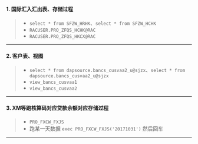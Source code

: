 
#### 1. 国际汇入汇出表、存储过程

> * `select * from SFZW_HRHK`、`select * from SFZW_HCHK`
> * `RACUSER.PRO_ZFQS_HCHK@RAC`
> * `RACUSER.PRO_ZFQS_HKCX@RAC`

----

#### 2. 客户表、视图

> * `select * from dapsource.bancs_cusvaa2_u@sjzx`、`select * from dapsource.bancs_cusvaa2_u@sjzx`
> * `view_bancs_cusvaa1`
> * `view_bancs_cusvaa2`

----

#### 3. XM等跑核算码对应贷款余额对应存储过程 

> * `PRO_FXCW_FXJS`
> * 跑某一天数据 `exec PRO_FXCW_FXJS('20171031')` 然后回车

----